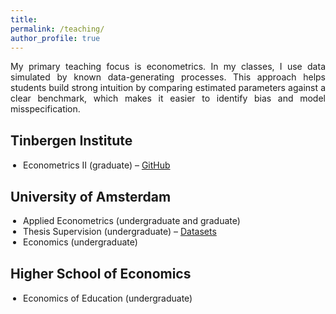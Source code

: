 ```yaml
---
title: 
permalink: /teaching/
author_profile: true
---
```


<p align="justify">  
My primary teaching focus is econometrics. In my classes, I use data simulated by known data-generating processes. This approach helps students build strong intuition by comparing estimated parameters against a clear benchmark, which makes it easier to identify bias and model misspecification.
</p>

<!-- Tinbergen Institute -->
<h2 style="margin-top: 30px; font-weight: bold; text-align: left;">Tinbergen Institute</h2>
<ul style="margin-left: 0px; padding-left: 20px;">
  <li>
    Econometrics II (graduate) – 
    <a href="https://github.com/stnavdeev/econometrics" target="_blank">GitHub</a>
  </li>
</ul>

<!-- University of Amsterdam -->
<h2 style="margin-top: 30px; font-weight: bold; text-align: left;">University of Amsterdam</h2>
<ul style="margin-left: 0px; padding-left: 20px;">
  <li>Applied Econometrics (undergraduate and graduate)</li>
  <li>
    Thesis Supervision (undergraduate) – 
    <a href="https://docs.google.com/spreadsheets/d/1YHLiJQMbPDYfQJPDgdNKVfN1xAvqri1RxvSQaRvr_OE/edit?usp=sharing" target="_blank">Datasets</a>
  </li>
  <li>Economics (undergraduate)</li>
</ul>

<!-- Higher School of Economics -->
<h2 style="margin-top: 30px; font-weight: bold; text-align: left;">Higher School of Economics</h2>
<ul style="margin-left: 0px; padding-left: 20px;">
  <li>Economics of Education (undergraduate)</li>
</ul>
